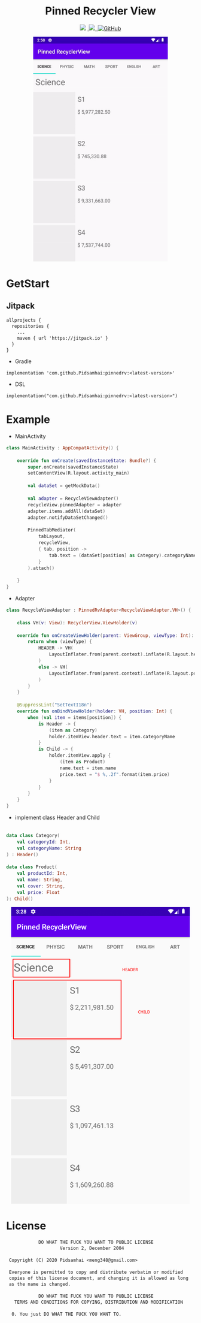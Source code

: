 <h1 align="center">Pinned Recycler View</h1>

<p align="center">
<a href="https://jitpack.io/#Pidsamhai/pinnedrv/"> <img src="https://jitpack.io/v/Pidsamhai/pinnedrv.svg" /></a>
<a href="https://kotlinlang.org">&nbsp<img src="https://img.shields.io/badge/Kotlin-1.4.0-blue.svg" /> </a>
<a href="https://github.com/Pidsamhai/pinnedrv/blob/master/License.txt">&nbsp<img alt="GitHub" src="https://img.shields.io/github/license/Pidsamhai/pinnedrv"></a>
</p>

<p align="center">
<img src="./art/art.gif" height="600" />
</p>

# GetStart

## Jitpack

```text
allprojects {
  repositories {
    ...
    maven { url 'https://jitpack.io' }
  }
}
```

*  Gradle

```text
implementation 'com.github.Pidsamhai:pinnedrv:<latest-version>'
```

*  DSL

```text
implementation("com.github.Pidsamhai:pinnedrv:<latest-version>")
```

# Example 

* MainActivity

```kotlin
class MainActivity : AppCompatActivity() {

    override fun onCreate(savedInstanceState: Bundle?) {
        super.onCreate(savedInstanceState)
        setContentView(R.layout.activity_main)

        val dataSet = getMockData()

        val adapter = RecycleViewAdapter()
        recycleView.pinnedAdapter = adapter
        adapter.items.addAll(dataSet)
        adapter.notifyDataSetChanged()

        PinnedTabMediator(
            tabLayout,
            recycleView,
            { tab, position ->
                tab.text = (dataSet[position] as Category).categoryName
            }
        ).attach()

    }
}
```

* Adapter

```kotlin
class RecycleViewAdapter : PinnedRvAdapter<RecycleViewAdapter.VH>() {

    class VH(v: View): RecyclerView.ViewHolder(v)

    override fun onCreateViewHolder(parent: ViewGroup, viewType: Int): VH {
        return when (viewType) {
            HEADER -> VH(
                LayoutInflater.from(parent.context).inflate(R.layout.header, parent, false)
            )
            else -> VH(
                LayoutInflater.from(parent.context).inflate(R.layout.product, parent, false)
            )
        }
    }

    @SuppressLint("SetTextI18n")
    override fun onBindViewHolder(holder: VH, position: Int) {
        when (val item = items[position]) {
            is Header -> {
                (item as Category)
                holder.itemView.header.text = item.categoryName
            }
            is Child -> {
                holder.itemView.apply {
                    (item as Product)
                    name.text = item.name
                    price.text = "$ %,.2f".format(item.price)
                }
            }
        }
    }
}
```

* implement class Header and Child

```kotlin

data class Category(
    val categoryId: Int,
    val categoryName: String
) : Header()

data class Product(
    val productId: Int,
    val name: String,
    val cover: String,
    val price: Float
): Child()

```

<p align="center">
<img src="./art/art2.png">
</p>

# License

```text
            DO WHAT THE FUCK YOU WANT TO PUBLIC LICENSE
                    Version 2, December 2004

 Copyright (C) 2020 Pidsamhai <meng348@gmail.com>

 Everyone is permitted to copy and distribute verbatim or modified
 copies of this license document, and changing it is allowed as long
 as the name is changed.

            DO WHAT THE FUCK YOU WANT TO PUBLIC LICENSE
   TERMS AND CONDITIONS FOR COPYING, DISTRIBUTION AND MODIFICATION

  0. You just DO WHAT THE FUCK YOU WANT TO.
```